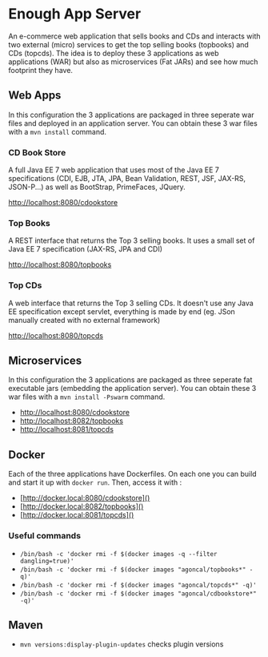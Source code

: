 # Enough App Server

An e-commerce web application that sells books and CDs and interacts with two external (micro) services to get the top selling books (topbooks) and CDs (topcds). The idea is to deploy these 3 applications as web applications (WAR) but also as microservices (Fat JARs) and see how much footprint they have. 

## Web Apps

In this configuration the 3 applications are packaged in three seperate war files and deployed in an application server. You can obtain these 3 war files with a `mvn install` command.

### CD Book Store

A full Java EE 7 web application that uses most of the Java EE 7 specifications (CDI, EJB, JTA, JPA, Bean Validation, REST, JSF, JAX-RS, JSON-P...) as well as BootStrap, PrimeFaces, JQuery. 

[http://localhost:8080/cdookstore]()

### Top Books

A REST interface that returns the Top 3 selling books. It uses a small set of Java EE 7 specification (JAX-RS, JPA and CDI)

[http://localhost:8080/topbooks]()

### Top CDs

A web interface that returns the Top 3 selling CDs. It doesn't use any Java EE specification except servlet, everything is made by end (eg. JSon manually created with no external framework)

[http://localhost:8080/topcds]()

## Microservices

In this configuration the 3 applications are packaged as three seperate fat executable jars (embedding the application server). You can obtain these 3 war files with a `mvn install -Pswarm` command.

* [http://localhost:8080/cdookstore]()
* [http://localhost:8082/topbooks]()
* [http://localhost:8081/topcds]()

## Docker

Each of the three applications have Dockerfiles. On each one you can build and start it up with `docker run`. Then, access it with : 

* [http://docker.local:8080/cdookstore]()
* [http://docker.local:8082/topbooks]()
* [http://docker.local:8081/topcds]()

### Useful commands

* `/bin/bash -c 'docker rmi -f $(docker images -q --filter dangling=true)'`
* `/bin/bash -c 'docker rmi -f $(docker images "agoncal/topbooks*" -q)'`
* `/bin/bash -c 'docker rmi -f $(docker images "agoncal/topcds*" -q)'`
* `/bin/bash -c 'docker rmi -f $(docker images "agoncal/cdbookstore*" -q)'`

## Maven

* `mvn versions:display-plugin-updates` checks plugin versions

